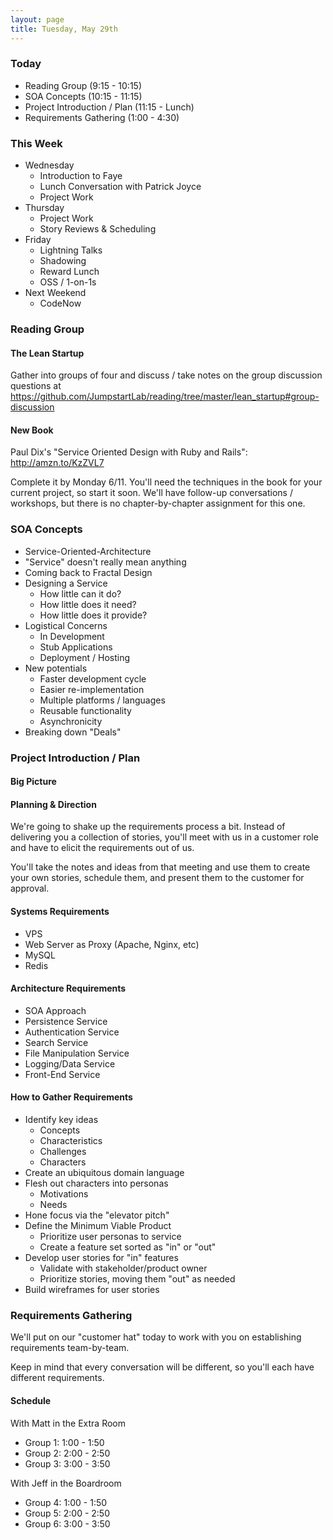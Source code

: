 ```yaml
---
layout: page
title: Tuesday, May 29th
---
```


### Today

* Reading Group (9:15 - 10:15)
* SOA Concepts (10:15 - 11:15)
* Project Introduction / Plan (11:15 - Lunch)
* Requirements Gathering (1:00 - 4:30)

### This Week

* Wednesday
  * Introduction to Faye
  * Lunch Conversation with Patrick Joyce
  * Project Work
* Thursday
  * Project Work
  * Story Reviews & Scheduling
* Friday
  * Lightning Talks
  * Shadowing
  * Reward Lunch
  * OSS / 1-on-1s
* Next Weekend
  * CodeNow

### Reading Group

#### The Lean Startup

Gather into groups of four and discuss / take notes on the group discussion questions at https://github.com/JumpstartLab/reading/tree/master/lean_startup#group-discussion

#### New Book

Paul Dix's "Service Oriented Design with Ruby and Rails": http://amzn.to/KzZVL7

Complete it by Monday 6/11. You'll need the techniques in the book for your current project, so start it soon. We'll have follow-up conversations / workshops, but there is no chapter-by-chapter assignment for this one.

### SOA Concepts

* Service-Oriented-Architecture
* "Service" doesn't really mean anything
* Coming back to Fractal Design
* Designing a Service
  * How little can it do?
  * How little does it need?
  * How little does it provide?
* Logistical Concerns
  * In Development
  * Stub Applications
  * Deployment / Hosting
* New potentials
  * Faster development cycle
  * Easier re-implementation
  * Multiple platforms / languages
  * Reusable functionality
  * Asynchronicity 
* Breaking down "Deals"

### Project Introduction / Plan

#### Big Picture

#### Planning & Direction

We're going to shake up the requirements process a bit. Instead of delivering you a collection of stories, you'll meet with us in a customer role and have to elicit the requirements out of us.

You'll take the notes and ideas from that meeting and use them to create your own stories, schedule them, and present them to the customer for approval.

#### Systems Requirements

* VPS
* Web Server as Proxy (Apache, Nginx, etc)
* MySQL
* Redis

#### Architecture Requirements

* SOA Approach
* Persistence Service
* Authentication Service
* Search Service
* File Manipulation Service
* Logging/Data Service
* Front-End Service

#### How to Gather Requirements

* Identify key ideas
    * Concepts
    * Characteristics
    * Challenges
    * Characters
* Create an ubiquitous domain language
* Flesh out characters into personas
    * Motivations
    * Needs
* Hone focus via the "elevator pitch"
* Define the Minimum Viable Product
    * Prioritize user personas to service
    * Create a feature set sorted as "in" or "out"
* Develop user stories for "in" features
    * Validate with stakeholder/product owner
    * Prioritize stories, moving them "out" as needed
* Build wireframes for user stories

### Requirements Gathering

We'll put on our "customer hat" today to work with you on establishing requirements team-by-team.

Keep in mind that every conversation will be different, so you'll each have different requirements.

#### Schedule

With Matt in the Extra Room

* Group 1: 1:00 - 1:50
* Group 2: 2:00 - 2:50
* Group 3: 3:00 - 3:50

With Jeff in the Boardroom

* Group 4: 1:00 - 1:50
* Group 5: 2:00 - 2:50
* Group 6: 3:00 - 3:50
